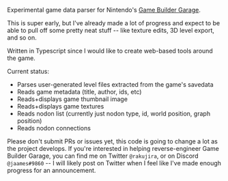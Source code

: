 Experimental game data parser for Nintendo's [Game Builder Garage](https://www.nintendo.co.uk/Games/Nintendo-Switch-download-software/Game-Builder-Garage-1964648.html).

This is super early, but I've already made a lot of progress and expect to be able to pull off some pretty neat stuff -- like texture edits, 3D level export, and so on.

Written in Typescript since I would like to create web-based tools around the game.

Current status:
 - Parses user-generated level files extracted from the game's savedata
 - Reads game metadata (title, author, ids, etc)
 - Reads+displays game thumbnail image
 - Reads+displays game textures
 - Reads nodon list (currently just nodon type, id, world position, graph position)
 - Reads nodon connections

Please don't submit PRs or issues yet, this code is going to change a lot as the project develops. If you're interested in helping reverse-engineer Game Builder Garage, you can find me on Twitter `@rakujira`, or on Discord `@jaames#9860` -- I will likely post on Twitter when I feel like I've made enough progress for an announcement.